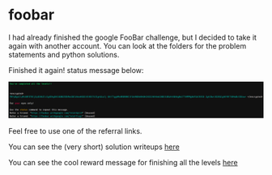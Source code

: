# foobar

I had already finished the google FooBar challenge, but I decided to take it again with another account.
You can look at the folders for the problem statements and python solutions.

Finished it again!
status message below:

![status](status.png)


Feel free to use one of the referral links.

You can see the (very short) solution writeups [here](Quick%20Solution%20Explanations)

You can see the cool reward message for finishing all the levels [here](finished.png)
